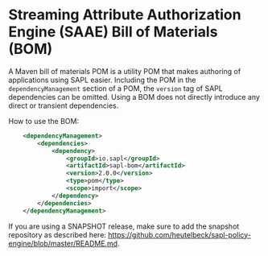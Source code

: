 # Streaming Attribute Authorization Engine (SAAE) Bill of Materials (BOM)

A Maven bill of materials POM is a utility POM that makes authoring of applications using SAPL easier.
Including the POM in the `dependencyManagement` section of a POM, the `version` tag of SAPL dependencies can be omitted. Using a BOM does not directly introduce any direct or transient dependencies. 

How to use the BOM:

```xml
	<dependencyManagement>
		<dependencies>
			<dependency>
				<groupId>io.sapl</groupId>
				<artifactId>sapl-bom</artifactId>
				<version>2.0.0</version>
				<type>pom</type>
				<scope>import</scope>
			</dependency>
		</dependencies>			
	</dependencyManagement>
```
	
If you are using a SNAPSHOT release, make sure to add the snapshot repository as described here: <https://github.com/heutelbeck/sapl-policy-engine/blob/master/README.md>.
